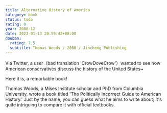 ```yaml
---
title: Alternative History of America
category: book
status: todo
rating: 0
year: 2008-12
date: 2023-01-13 20:59:42+08:00
douban:
  rating: 7.5
  subtitle: Thomas Woods / 2008 / Jincheng Publishing
---
```


Via Twitter, a user（bad translation 'CrowDoveCrow'）wanted to see how American conservatives discuss the history of the United States~

Here it is, a remarkable book!

Thomas Woods, a Mises Institute scholar and PhD from Columbia University, wrote a book titled 'The Politically Incorrect Guide to American History.' Just by the name, you can guess what he aims to write about; it's quite intriguing to compare it with official textbooks.

